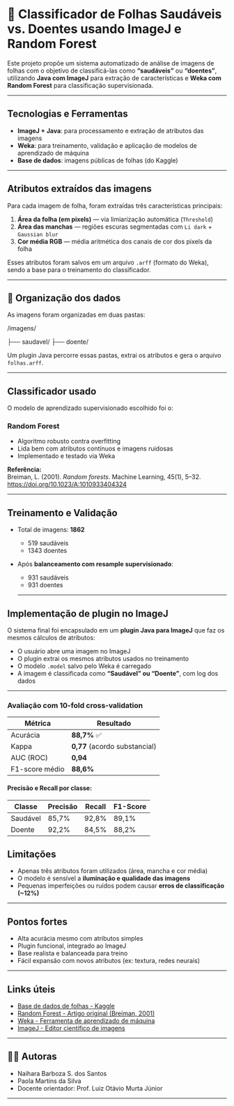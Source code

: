 # 🌿 Classificador de Folhas Saudáveis vs. Doentes usando ImageJ e Random Forest

Este projeto propõe um sistema automatizado de análise de imagens de folhas com o objetivo de classificá-las como **“saudáveis”** ou **“doentes”**, utilizando **Java com ImageJ** para extração de características e **Weka com Random Forest** para classificação supervisionada.

---

## Tecnologias e Ferramentas

-  **ImageJ + Java**: para processamento e extração de atributos das imagens
-  **Weka**: para treinamento, validação e aplicação de modelos de aprendizado de máquina
-  **Base de dados**: imagens públicas de folhas (do Kaggle)

---

## Atributos extraídos das imagens

Para cada imagem de folha, foram extraídas três características principais:

1. **Área da folha (em pixels)** — via limiarização automática (`Threshold`)
2. **Área das manchas** — regiões escuras segmentadas com `Li dark` + `Gaussian blur`
3. **Cor média RGB** — média aritmética dos canais de cor dos pixels da folha

Esses atributos foram salvos em um arquivo `.arff` (formato do Weka), sendo a base para o treinamento do classificador.

---

## 📂 Organização dos dados

As imagens foram organizadas em duas pastas:

/imagens/

├── saudavel/
├── doente/


Um plugin Java percorre essas pastas, extrai os atributos e gera o arquivo `folhas.arff`.

---

## Classificador usado

O modelo de aprendizado supervisionado escolhido foi o:

### Random Forest

- Algoritmo robusto contra overfitting
- Lida bem com atributos contínuos e imagens ruidosas
- Implementado e testado via Weka

**Referência:**  
Breiman, L. (2001). *Random forests*. Machine Learning, 45(1), 5–32. https://doi.org/10.1023/A:1010933404324

---

## Treinamento e Validação

- Total de imagens: **1862**
  - 519 saudáveis
  - 1343 doentes
- Após **balanceamento com resample supervisionado**:
  - 931 saudáveis
  - 931 doentes
 
  ---

## Implementação de plugin no ImageJ

O sistema final foi encapsulado em um **plugin Java para ImageJ** que faz os mesmos cálculos de atributos:

- O usuário abre uma imagem no ImageJ
- O plugin extrai os mesmos atributos usados no treinamento
- O modelo `.model` salvo pelo Weka é carregado
- A imagem é classificada como **“Saudável” ou “Doente”**, com log dos dados

---

### Avaliação com 10-fold cross-validation

| Métrica       | Resultado |
|---------------|-----------|
| Acurácia      | **88,7%** ✅  
| Kappa         | **0,77** (acordo substancial)  
| AUC (ROC)     | **0,94**  
| F1-score médio| **88,6%**

#### Precisão e Recall por classe:
| Classe    | Precisão | Recall | F1-Score |
|-----------|----------|--------|----------|
| Saudável  | 85,7%    | 92,8%  | 89,1%    |
| Doente    | 92,2%    | 84,5%  | 88,2%    |


## Limitações

- Apenas três atributos foram utilizados (área, mancha e cor média)
- O modelo é sensível a **iluminação e qualidade das imagens**
- Pequenas imperfeições ou ruídos podem causar **erros de classificação (~12%)**

---

## Pontos fortes

- Alta acurácia mesmo com atributos simples
- Plugin funcional, integrado ao ImageJ
- Base realista e balanceada para treino
- Fácil expansão com novos atributos (ex: textura, redes neurais)

---

## Links úteis

-  [Base de dados de folhas - Kaggle](https://www.kaggle.com/datasets/csafrit2/plant-leaves-for-imageclassification)
-  [Random Forest - Artigo original (Breiman, 2001)](https://doi.org/10.1023/A:1010933404324)
-  [Weka - Ferramenta de aprendizado de máquina](https://www.cs.waikato.ac.nz/ml/weka/)
-  [ImageJ - Editor científico de imagens](https://imagej.nih.gov/ij/)

---

## 👩‍💻 Autoras

- Naihara Barboza S. dos Santos  
- Paola Martins da Silva  
- Docente orientador: Prof. Luiz Otávio Murta Júnior

---


